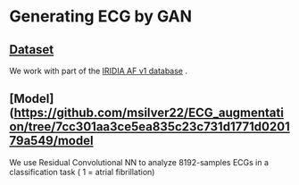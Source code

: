 # Generating ECG by GAN

## [Dataset](https://github.com/msilver22/ECG_augmentation/tree/7cc301aa3ce5ea835c23c731d1771d020179a549/dataset)

We work with part of the [IRIDIA AF v1 database](https://zenodo.org/records/8405941) . 

## [Model] (https://github.com/msilver22/ECG_augmentation/tree/7cc301aa3ce5ea835c23c731d1771d020179a549/model

We use Residual Convolutional NN to analyze 8192-samples ECGs in a classification task ( 1 = atrial fibrillation)
